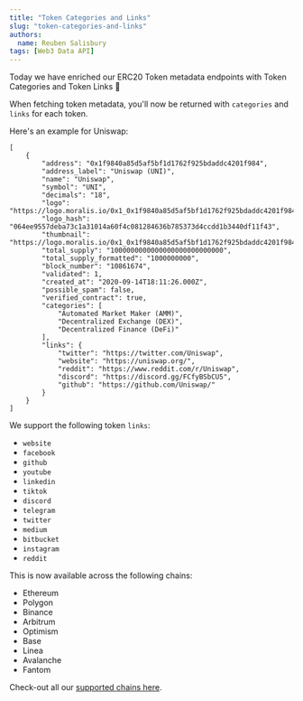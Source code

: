 ```yaml
---
title: "Token Categories and Links"
slug: "token-categories-and-links"
authors:
  name: Reuben Salisbury
tags: [Web3 Data API]
---
```


Today we have enriched our ERC20 Token metadata endpoints with Token Categories and Token Links 🤩

<!-- truncate -->

When fetching token metadata, you'll now be returned with `categories` and `links` for each token.

Here's an example for Uniswap:

```
[
    {
        "address": "0x1f9840a85d5af5bf1d1762f925bdaddc4201f984",
        "address_label": "Uniswap (UNI)",
        "name": "Uniswap",
        "symbol": "UNI",
        "decimals": "18",
        "logo": "https://logo.moralis.io/0x1_0x1f9840a85d5af5bf1d1762f925bdaddc4201f984_fb68fa4a10b54fb793f61fc46a2b04b9",
        "logo_hash": "064ee9557deba73c1a31014a60f4c081284636b785373d4ccdd1b3440df11f43",
        "thumbnail": "https://logo.moralis.io/0x1_0x1f9840a85d5af5bf1d1762f925bdaddc4201f984_fb68fa4a10b54fb793f61fc46a2b04b9",
        "total_supply": "1000000000000000000000000000",
        "total_supply_formatted": "1000000000",
        "block_number": "10861674",
        "validated": 1,
        "created_at": "2020-09-14T18:11:26.000Z",
        "possible_spam": false,
        "verified_contract": true,
        "categories": [
            "Automated Market Maker (AMM)",
            "Decentralized Exchange (DEX)",
            "Decentralized Finance (DeFi)"
        ],
        "links": {
            "twitter": "https://twitter.com/Uniswap",
            "website": "https://uniswap.org/",
            "reddit": "https://www.reddit.com/r/Uniswap",
            "discord": "https://discord.gg/FCfyBSbCU5",
            "github": "https://github.com/Uniswap/"
        }
    }
]
```

We support the following token `links`:
- `website`
- `facebook`
- `github`
- `youtube`
- `linkedin`
- `tiktok`
- `discord`
- `telegram`
- `twitter`
- `medium`
- `bitbucket`
- `instagram`
- `reddit`


This is now available across the following chains:

- Ethereum
- Polygon
- Binance
- Arbitrum
- Optimism
- Base
- Linea
- Avalanche
- Fantom

 
Check-out all our [supported chains here](/supported-chains).
